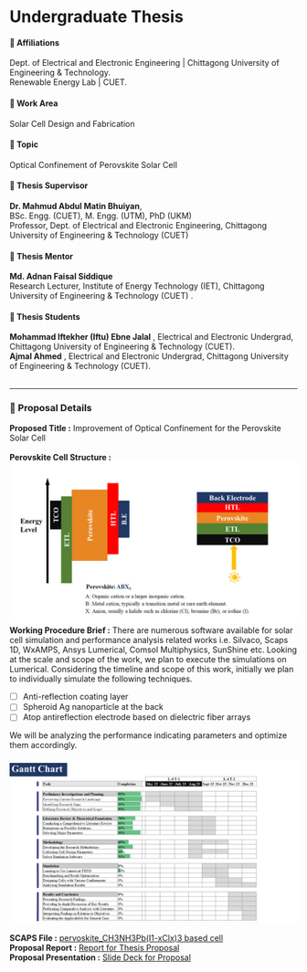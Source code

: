 # Undergraduate Thesis

#### 🔰 Affiliations
Dept. of Electrical and Electronic Engineering | Chittagong University of Engineering & Technology. <br>
Renewable Energy Lab | CUET.
<br>
#### 🔰 Work Area
Solar Cell Design and Fabrication 
#### 🔰 Topic
Optical Confinement of Perovskite Solar Cell
#### 🔰 Thesis Supervisor
**Dr. Mahmud Abdul Matin Bhuiyan**, <br> BSc. Engg. (CUET), M. Engg. (UTM), PhD (UKM) <br> Professor, Dept. of Electrical and Electronic Engineering, Chittagong University of Engineering & Technology (CUET) <br> 
#### 🔰 Thesis Mentor
**Md. Adnan Faisal Siddique**
<br> Research Lecturer, Institute of Energy Technology (IET), Chittagong University of Engineering & Technology (CUET) . <br>

#### 🔰 Thesis Students
**Mohammad Iftekher (Iftu) Ebne Jalal**
, Electrical and Electronic Undergrad, Chittagong University of Engineering & Technology (CUET). <br>
**Ajmal Ahmed**
, Electrical and Electronic Undergrad, Chittagong University of Engineering & Technology (CUET). <br> <br>

----

### 🔰 Proposal Details

**Proposed Title :**  Improvement of Optical Confinement for the Perovskite Solar Cell <br> <br>
**Perovskite Cell Structure :** <br> ![Perovskite Cell Structure](https://github.com/Iftu119/ug-Thesis/blob/main/Perovskite%20Solar%20Cell%20Structure.png)
**Working Procedure Brief :** There are numerous software available for solar cell simulation and performance analysis related works i.e. Silvaco, Scaps 1D, WxAMPS, Ansys Lumerical, Comsol Multiphysics, SunShine etc. Looking at the scale and scope of the work, we plan to execute the simulations on Lumerical. Considering the timeline and scope of this work, initially we plan to individually simulate the following techniques. 
- [ ] Anti-reflection coating layer
- [ ] Spheroid Ag nanoparticle at the back
- [ ] Atop antireflection electrode based on dielectric fiber arrays <br>

We will be analyzing the performance indicating parameters and optimize them accordingly. <br> <br>
![Task List](https://github.com/Iftu119/ug-Thesis/blob/main/Gantt%20Chart.png)
<br> <br>
**SCAPS File :** [pervoskite_CH3NH3Pb(I1-xClx)3 based cell](https://github.com/Iftu119/ug-Thesis/blob/Proposal/v2_pervoskite_CH3NH3Pb(I1-xClx)3.def)
<br>
**Proposal Report :** [Report for Thesis Proposal](https://github.com/Iftu119/ug-Thesis/blob/Proposal/Proposal%20Report%20(Iftu%20and%20Shakib).pdf)
<br>
**Proposal Presentation :** [Slide Deck for Proposal](https://github.com/Iftu119/ug-Thesis/blob/Proposal/Pre-Defence%20(Iftu%20and%20Shakib).pptx)


